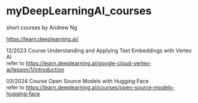 # myDeepLearningAI_courses
short courses by Andrew Ng

https://learn.deeplearning.ai/

12/2023 Course Understanding and Applying Text Embeddings with Vertex AI  
refer to https://learn.deeplearning.ai/google-cloud-vertex-ai/lesson/1/introduction

03/2024 Course Open Source Models with Hugging Face  
refer to https://learn.deeplearning.ai/courses/open-source-models-hugging-face
